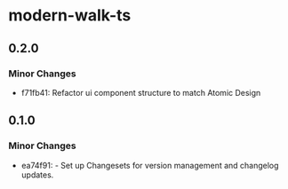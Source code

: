 # modern-walk-ts

## 0.2.0

### Minor Changes

- f71fb41: Refactor ui component structure to match Atomic Design

## 0.1.0

### Minor Changes

- ea74f91: - Set up Changesets for version management and changelog updates.
